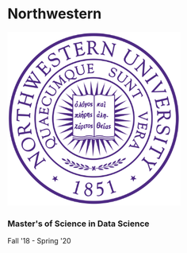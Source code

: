 # Northwestern

<p align="left">
  <img src="https://raw.githubusercontent.com/papagorgio23/Northwestern/master/images/Northwestern_University_seal.svg.png" width="350" title="Northwestern">
</p>

### Master's of Science in Data Science



Fall '18 - Spring '20
